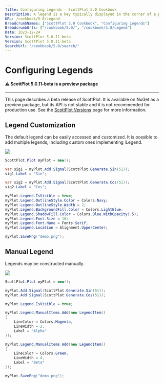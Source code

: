 ```yaml
---
Title: Configuring Legends - ScottPlot 5.0 Cookbook
Description: A legend is a key typically displayed in the corner of a plot
URL: /cookbook/5.0/Legend
BreadcrumbNames: ["ScottPlot 5.0 Cookbook", "Configuring Legends"]
BreadcrumbUrls: ["/cookbook/5.0/", "/cookbook/5.0/Legend"]
Date: 2023-12-24
Version: ScottPlot 5.0.11-beta
Version: ScottPlot 5.0.11-beta
SearchUrl: "/cookbook/5.0/search/"
---
```


# Configuring Legends



<div class='alert alert-warning' role='alert'><h4 class='alert-heading py-0 my-0'>⚠️ ScottPlot 5.0.11-beta is a preview package</h4><hr /><p class='mb-0'><span class='fw-semibold'>This page describes a beta release of ScottPlot.</span> It is available on NuGet as a preview package, but its API is not stable and it is not recommended for production use. See the <a href='https://scottplot.net/versions/'>ScottPlot Versions</a> page for more information. </p></div>



## Legend Customization

The default legend can be easily accessed and customized. It is possible to add multiple legends, including custom ones implementing ILegend.

[![](/cookbook/5.0/images/LegendStyle.png)](/cookbook/5.0/images/LegendStyle.png)

```cs
ScottPlot.Plot myPlot = new();

var sig1 = myPlot.Add.Signal(ScottPlot.Generate.Sin(51));
sig1.Label = "Sin";

var sig2 = myPlot.Add.Signal(ScottPlot.Generate.Cos(51));
sig2.Label = "Cos";

myPlot.Legend.IsVisible = true;
myPlot.Legend.OutlineStyle.Color = Colors.Navy;
myPlot.Legend.OutlineStyle.Width = 2;
myPlot.Legend.BackgroundFill.Color = Colors.LightBlue;
myPlot.Legend.ShadowFill.Color = Colors.Blue.WithOpacity(.5);
myPlot.Legend.Font.Size = 16;
myPlot.Legend.Font.Name = Fonts.Serif;
myPlot.Legend.Location = Alignment.UpperCenter;

myPlot.SavePng("demo.png");

```


## Manual Legend

Legends may be constructed manually.

[![](/cookbook/5.0/images/ManualLegend.png)](/cookbook/5.0/images/ManualLegend.png)

```cs
ScottPlot.Plot myPlot = new();

myPlot.Add.Signal(ScottPlot.Generate.Sin(51));
myPlot.Add.Signal(ScottPlot.Generate.Cos(51));

myPlot.Legend.IsVisible = true;

myPlot.Legend.ManualItems.Add(new LegendItem()
{
    LineColor = Colors.Magenta,
    LineWidth = 2,
    Label = "Alpha"
});

myPlot.Legend.ManualItems.Add(new LegendItem()
{
    LineColor = Colors.Green,
    LineWidth = 4,
    Label = "Beta"
});

myPlot.SavePng("demo.png");

```

